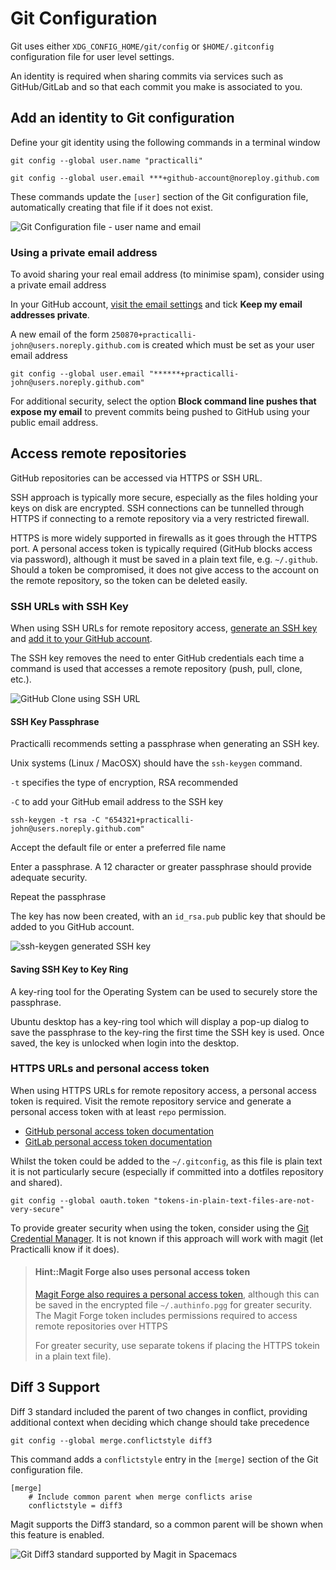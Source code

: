 # Git Configuration

Git uses either `XDG_CONFIG_HOME/git/config` or `$HOME/.gitconfig` configuration file for user level settings.

An identity is required when sharing commits via services such as GitHub/GitLab and so that each commit you make is associated to you.


## Add an identity to Git configuration

Define your git identity using the following commands in a terminal window

```shell
git config --global user.name "practicalli"

git config --global user.email ***+github-account@noreploy.github.com
```

These commands update the `[user]` section of the Git configuration file, automatically creating that file if it does not exist.

![Git Configuration file - user name and email](https://raw.githubusercontent.com/practicalli/graphic-design/live/editors/spacemacs/screenshots/spacemacs-git-configuration-user-private-email.png)

### Using a private email address

To avoid sharing your real email address (to minimise spam), consider using a private email address

In your GitHub account, [visit the email settings](https://github.com/settings/emails) and tick **Keep my email addresses private**.

A new email of the form `250870+practicalli-john@users.noreply.github.com` is created which must be set as your user email address

```shell
git config --global user.email "******+practicalli-john@users.noreply.github.com"
```

For additional security, select the option **Block command line pushes that expose my email** to prevent commits being pushed to GitHub using your public email address.


## Access remote repositories

GitHub repositories can be accessed via HTTPS or SSH URL.

SSH approach is typically more secure, especially as the files holding your keys on disk are encrypted.  SSH connections can be tunnelled through HTTPS if connecting to a remote repository via a very restricted firewall.

HTTPS is more widely supported in firewalls as it goes through the HTTPS port.  A personal access token is typically required (GitHub blocks access via password), although it must be saved in a plain text file, e.g. `~/.github`.  Should a token be compromised, it does not give access to the account on the remote repository, so the token can be deleted easily.


### SSH URLs with SSH Key

When using SSH URLs for remote repository access, [generate an SSH key](https://help.github.com/articles/generating-a-new-ssh-key-and-adding-it-to-the-ssh-agent/) and [add it to your GitHub account](https://help.github.com/articles/adding-a-new-ssh-key-to-your-github-account/).

The SSH key removes the need to enter GitHub credentials each time a command is used that accesses a remote repository (push, pull, clone, etc.).

![GitHub Clone using SSH URL](https://raw.githubusercontent.com/practicalli/graphic-design/live/github/screenshot/github-clone-ssh-spacemacs.png)


#### SSH Key Passphrase

Practicalli recommends setting a passphrase when generating an SSH key.

Unix systems (Linux / MacOSX) should have the `ssh-keygen` command.

`-t` specifies the type of encryption, RSA recommended

`-C` to add your GitHub email address to the SSH key

```
ssh-keygen -t rsa -C "654321+practicalli-john@users.noreply.github.com"
```

Accept the default file or enter a preferred file name

Enter a passphrase.  A 12 character or greater passphrase should provide adequate security.

Repeat the passphrase

The key has now been created, with an `id_rsa.pub` public key that should be added to you GitHub account.

![ssh-keygen generated SSH key](https://raw.githubusercontent.com/practicalli/graphic-design/live/github/screenshot/ssh-key-generated.png)


#### Saving SSH Key to Key Ring

A key-ring tool for the Operating System can be used to securely store the passphrase.

Ubuntu desktop has a key-ring tool which will display a pop-up dialog to save the passphrase to the key-ring the first time the SSH key is used. Once saved, the key is unlocked when login into the desktop.


### HTTPS URLs and personal access token

When using HTTPS URLs for remote repository access, a personal access token is required.  Visit the remote repository service and generate a personal access token with at least `repo` permission.

* [GitHub personal access token documentation](https://docs.github.com/en/authentication/keeping-your-account-and-data-secure/creating-a-personal-access-token)
* [GitLab personal access token documentation](https://docs.gitlab.com/ee/user/profile/personal_access_tokens.html#create-a-personal-access-token)

Whilst the token could be added to the `~/.gitconfig`, as this file is plain text it is not particularly secure (especially if committed into a dotfiles repository and shared).

```shell
git config --global oauth.token "tokens-in-plain-text-files-are-not-very-secure"
```

To provide greater security when using the token, consider using the [Git Credential Manager](https://github.com/GitCredentialManager/git-credential-manager).  It is not known if this approach will work with magit (let Practicalli know if it does).

> #### Hint::Magit Forge also uses personal access token
> [Magit Forge also requires a personal access token](forge-configuration.md), although this can be saved in the encrypted file `~/.authinfo.pgg` for greater security.  The Magit Forge token includes permissions required to access remote repositories over HTTPS
>
> For greater security, use separate tokens if placing the HTTPS tokein in a plain text file).


## Diff 3 Support

Diff 3 standard included the parent of two changes in conflict, providing additional context when deciding which change should take precedence

```
git config --global merge.conflictstyle diff3
```

This command adds a `conflictstyle` entry in the `[merge]` section of the Git configuration file.

```
[merge]
    # Include common parent when merge conflicts arise
    conflictstyle = diff3
```

Magit supports the Diff3 standard, so a common parent will be shown when this feature is enabled.

![Git Diff3 standard supported by Magit in Spacemacs](https://raw.githubusercontent.com/practicalli/graphic-design/live/editors/spacemacs/screenshots/spacemacs-magit-diff3-merge-parent-example.png)
